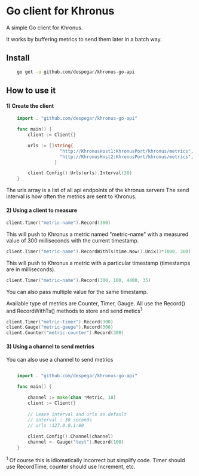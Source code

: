 Go client for Khronus
=======================

A simple Go client for Khronus.

It works by buffering metrics to send them later in a batch way.

## Install

```bash
    go get -u github.com/despegar/khronus-go-api
```

## How to use it

#### 1) Create the client
```go
    import . "github.com/despegar/khronus-go-api"

    func main() {
        client := Client{}

        urls := []string{
                    "http://KhronusHost1:KhronusPort/khronus/metrics",
                    "http://KhronusHost2:KhronusPort/khronus/metrics",
                  }

        client.Config().Urls(urls).Interval(30)
    }
```
The urls array is a list of all api endpoints of the khronus servers
The send interval is how often the metrics are sent to Khronus.

#### 2) Using a client to measure
```go
client.Timer("metric-name").Record(300)
```

This will push to Khronus a metric named "metric-name" with a measured value of 300 milliseconds with the current timestamp.

```go
client.Timer("metric-name").RecordWithTs(time.Now().Unix()*1000, 300)
```
This will push to Khronus a metric with a particular timestamp (timestamps are in milliseconds).

```go
client.Timer("metric-name").Record(300, 100, 4400, 35)
```

You can also pass multiple value for the same timestamp.

Available type of metrics are Counter, Timer, Gauge. All use the Record() and RecordWithTs() methods to store and send metics<sup>1</sup>

```go
client.Timer("metric-timer").Record(300)
client.Gauge("metric-gauge").Record(300)
client.Counter("metric-counter").Record(300)
```

#### 3) Using a channel to send metrics

You can also use a channel to send metrics 

```go

    import . "github.com/despegar/khronus-go-api"

    func main() {

        channel := make(chan *Metric, 10)
        client := Client{}
        
        // Leave interval and urls as default
        // interval : 30 seconds 
        // urls :127.0.0.1:80
            
        client.Config().Channel(channel) 
        channel <- Gauge("test").Record(100)       
    }

```

<sup>1</sup> Of course this is idiomatically incorrect but simplify code. Timer should use RecordTime, counter should use Increment, etc.
